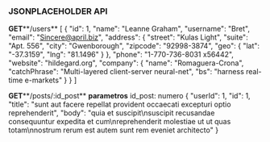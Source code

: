 

### JSONPLACEHOLDER API

**GET****/users**
[ 
    {
        "id": 1,
        "name": "Leanne Graham",
        "username": "Bret",
        "email": "Sincere@april.biz",
        "address": 
        { 
        "street": "Kulas Light", 
        "suite": "Apt. 556", 
        "city": "Gwenborough", 
        "zipcode": "92998-3874", 
        "geo": { 
            "lat": "-37.3159", 
            "lng": "81.1496" 
        } 
    },
    "phone": "1-770-736-8031 x56442", 
    "website": "hildegard.org", 
    "company": { "name": "Romaguera-Crona", "catchPhrase": "Multi-layered client-server neural-net", "bs": "harness real-time e-markets" 
        } 
    }
]


**GET****/posts/:id_post**
**parametros**
id_post: numero
{ 
    "userId": 1, 
    "id": 1, 
    "title": "sunt aut facere repellat provident occaecati excepturi optio reprehenderit", 
    "body": "quia et suscipit\nsuscipit recusandae consequuntur expedita et cum\nreprehenderit molestiae ut ut quas totam\nnostrum rerum est autem sunt rem eveniet architecto" 
}